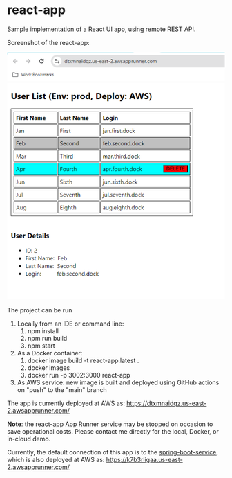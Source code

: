 # react-app
Sample implementation of a React UI app, using remote REST API.

Screenshot of the react-app:

![Screenshot of the react-app](./public/app_screenshot.png "react-app screenshot")

The project can be run
1. Locally from an IDE or command line:
   1. npm install
   2. npm run build
   3. npm start
2. As a Docker container:
   1. docker image build -t react-app:latest . 
   2. docker images  
   3. docker run -p 3002:3000 react-app
3. As AWS service: new image is built and deployed using GitHub actions on "push" to the "main" branch


The app is currently deployed at AWS as:
https://dtxmnaidqz.us-east-2.awsapprunner.com/

**Note**: the react-app App Runner service may be stopped on occasion to save operational costs.
Please contact me directly for the local, Docker, or in-cloud demo.


Currently, the default connection of this app is to the [spring-boot-service](https://github.com/boroda123/spring-boot-service), 
which is also deployed at AWS as: https://k7b3riigaa.us-east-2.awsapprunner.com/

